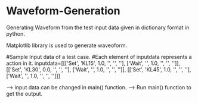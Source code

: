 # Waveform-Generation
Generating Waveform from the test input data given in dictionary format in python.

Matplotlib library is used to generate waveoform.

#Sample Input data of a test case. 
#Each element of inputdata represents a action in it.
inputdata=[[['Set', 'KL15', 1.0, '', '', ''], ['Wait', '', 1.0, '', '', '']],
[['Set', 'KL30', 0.0, '', '', ''], ['Wait', '', 1.0, '', '', '']],
[['Set', 'KL45', 1.0, '', '', ''], ['Wait', '', 1.0, '', '', '']]]

--> input data can be changed in main() function.
--> Run main() function to get the output.
